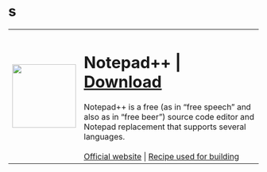 # s

<table>
  <tr>
    <td>
      <img src="icons/Notepad%2B%2B.png" style="width:128"/>
    </td>
    <td>
      <h1>Notepad++ | <a href="https://github.com/sudo-give-me-coffee/wine_recipes/releases/download/downloads/Notepad++-x86_64.AppImage">Download</a></h1>
      Notepad++ is a free (as in “free speech” and also as in “free beer”) source code editor and Notepad replacement that supports several languages.
      <br><br>
      <a href="https://notepad-plus-plus.org/">Official website</a> | <a href="apps 32 bit/Notepad%2B%2B.yml">Recipe used for building</a>
    </td>
  </tr>
</table>
